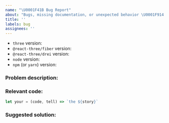 ```yaml
---
name: "\U0001F41B Bug Report"
about: "Bugs, missing documentation, or unexpected behavior \U0001F914."
title: ''
labels: bug
assignees: ''
---
```


<!--

* Please fill out this template with all the relevant information so we can
  understand what's going on and fix the issue. We appreciate bugs filed and PRs
  submitted!

* You can get the installed version of an NPM package by running `npm ls <insert package name>` in your terminal.

-->

- `three` version:
- `@react-three/fiber` version:
- `@react-three/drei` version:
- `node` version:
- `npm` (or `yarn`) version:

### Problem description:

<!-- Please describe why the current behaviour is a problem -->

### Relevant code:

<!-- feel free to input the code in the space below, but since we're working with 3D, it's generally better to provide a sandbox, here's a start – https://codesandbox.io/s/react-three-fiber-starter-n8iz2 -->

```js
let your = (code, tell) => `the ${story}`
```

### Suggested solution:

<!--
It's ok if you don't have a suggested solution, but it really helps if you could
do a little digging to come up with some suggestion of how to improve things.
-->
